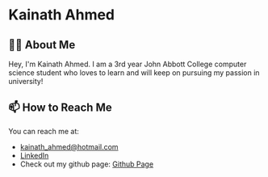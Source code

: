 # Kainath Ahmed

## 👩‍💻 About Me

Hey, I'm Kainath Ahmed. I am a 3rd year John Abbott College computer science student who loves to learn and will keep on pursuing my passion in university!

## 📫 How to Reach Me

You can reach me at: 
- kainath_ahmed@hotmail.com
- [LinkedIn](https://www.linkedin.com/in/kainath-ahmed-474ab4266/)
- Check out my github page: [Github Page](https://kainath05.github.io/)
